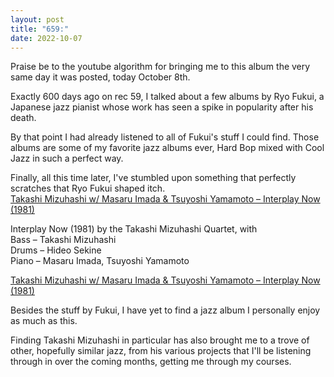 ```yaml
---
layout: post
title: "659:"
date: 2022-10-07
---
```


Praise be to the youtube algorithm for bringing me to this album the very same day it was posted, today October 8th.

Exactly 600 days ago on rec 59, I talked about a few albums by Ryo Fukui, a Japanese jazz pianist whose work has seen a spike in popularity after his death.

By that point I had already listened to all of Fukui's stuff I could find. Those albums are some of my favorite jazz albums ever, Hard Bop mixed with Cool Jazz in such a perfect way.

Finally, all this time later, I've stumbled upon something that perfectly scratches that Ryo Fukui shaped itch.  
[Takashi Mizuhashi w/ Masaru Imada & Tsuyoshi Yamamoto – Interplay Now (1981)](https://youtu.be/Or8yYnp-oWg)

Interplay Now (1981) by the Takashi Mizuhashi Quartet, with  
	Bass – Takashi Mizuhashi  
	Drums – Hideo Sekine  
	Piano – Masaru Imada, Tsuyoshi Yamamoto

[Takashi Mizuhashi w/ Masaru Imada & Tsuyoshi Yamamoto – Interplay Now (1981)](https://youtu.be/Or8yYnp-oWg)

Besides the stuff by Fukui, I have yet to find a jazz album I personally enjoy as much as this.

Finding Takashi Mizuhashi in particular has also brought me to a trove of other, hopefully similar jazz, from his various projects that I'll be listening through in over the coming months, getting me through my courses.
